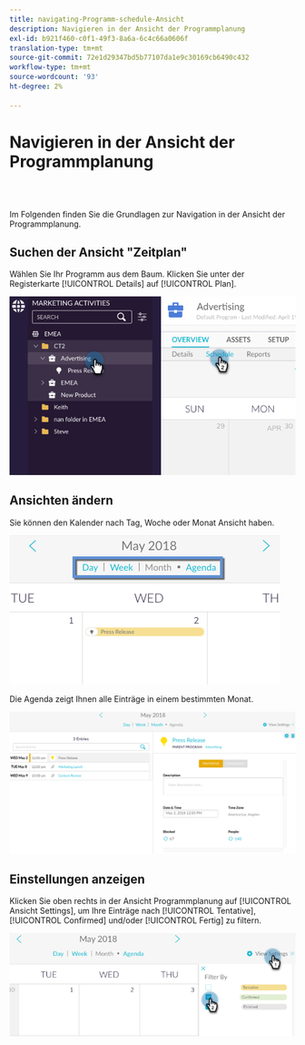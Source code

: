 ```yaml
---
title: navigating-Programm-schedule-Ansicht
description: Navigieren in der Ansicht der Programmplanung
exl-id: b921f460-c0f1-49f3-8a6a-6c4c66a0606f
translation-type: tm+mt
source-git-commit: 72e1d29347bd5b77107da1e9c30169cb6490c432
workflow-type: tm+mt
source-wordcount: '93'
ht-degree: 2%

---
```


# Navigieren in der Ansicht der Programmplanung

<br> 

Im Folgenden finden Sie die Grundlagen zur Navigation in der Ansicht der Programmplanung.

## Suchen der Ansicht &quot;Zeitplan&quot;

Wählen Sie Ihr Programm aus dem Baum. Klicken Sie unter der Registerkarte [!UICONTROL Details] auf [!UICONTROL Plan].

![Bild eins](/help/sky/assets/program-schedule-view/navigating-program-schedule-view/navigating-program-schedule-view-1.png)

## Ansichten ändern

Sie können den Kalender nach Tag, Woche oder Monat Ansicht haben.

![Bild zwei](/help/sky/assets/program-schedule-view/navigating-program-schedule-view/navigating-program-schedule-view-2.png)

Die Agenda zeigt Ihnen alle Einträge in einem bestimmten Monat.

![Bild drei](/help/sky/assets/program-schedule-view/navigating-program-schedule-view/navigating-program-schedule-view-3.png)

## Einstellungen anzeigen

Klicken Sie oben rechts in der Ansicht Programmplanung auf [!UICONTROL Ansicht Settings], um Ihre Einträge nach [!UICONTROL Tentative], [!UICONTROL Confirmed] und/oder [!UICONTROL Fertig] zu filtern.

![Bild vier](/help/sky/assets/program-schedule-view/navigating-program-schedule-view/navigating-program-schedule-view-4.png)
